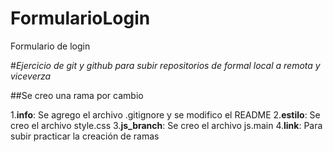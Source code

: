 # FormularioLogin
Formulario de login

#*Ejercicio de git y github para subir repositorios de formal local a remota y viceverza*

##Se creo una rama por cambio

1.**info**: Se agrego el archivo .gitignore y se modifico el README
2.**estilo**: Se creo el archivo style.css
3.**js_branch**: Se creo el archivo js.main
4.**link**: Para subir practicar la creación de ramas

